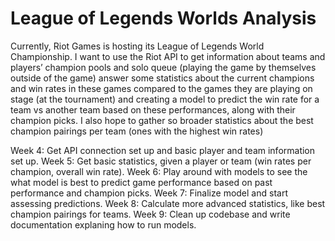 # League of Legends Worlds Analysis

Currently, Riot Games is hosting its League of Legends World Championship. I want to use the Riot API to get information about teams and players’ champion pools and solo queue (playing the game by themselves outside of the game) answer some statistics about the current champions and win rates in these games compared to the games they are playing on stage (at the tournament) and creating a model to predict the win rate for a team vs another team based on these performances, along with their champion picks. I also hope to gather so broader statistics about the best champion pairings per team (ones with the highest win rates)

Week 4: Get API connection set up and basic player and team information set up.
Week 5: Get basic statistics, given a player or team (win rates per champion, overall win rate).
Week 6: Play around with models to see the what model is best to predict game performance based on past performance and champion picks.
Week 7: Finalize model and start assessing predictions.
Week 8: Calculate more advanced statistics, like best champion pairings for teams.
Week 9: Clean up codebase and write documentation explaning how to run models.
